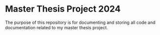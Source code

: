 # Master Thesis Project 2024
The purpose of this repository is for documenting and storing all code and documentation related to my master thesis project. 

